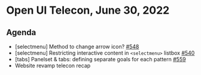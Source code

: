# Open UI Telecon, June 30, 2022

## Agenda

- [selectmenu] Method to change arrow icon? [#548](https://github.com/openui/open-ui/issues/548)
- [selectmenu] Restricting interactive content in `<selectmenu>` listbox [#540](https://github.com/openui/open-ui/issues/540)
- [tabs] Panelset & tabs: defining separate goals for each pattern [#559](https://github.com/openui/open-ui/issues/540)
- Website revamp telecon recap
